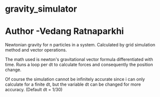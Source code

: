 # gravity_simulator
# Author -Vedang Ratnaparkhi

Newtonian gravity for n particles in a system.
Calculated by grid simulation method and vector operations.

The math used is newton's gravitational vector formula differentiated with time.
Runs a loop per dt to calculate forces and consequently the position change.

Of course the simulation cannot be infinitely accurate since i can only calculate for a finite dt, but the variable dt can be changed for more accuracy.
(Default dt = 1/30)